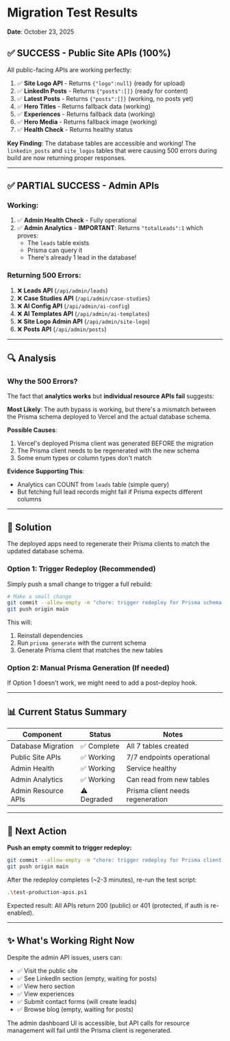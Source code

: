 # Migration Test Results

**Date**: October 23, 2025

## ✅ SUCCESS - Public Site APIs (100%)

All public-facing APIs are working perfectly:

1. ✅ **Site Logo API** - Returns `{"logo":null}` (ready for upload)
2. ✅ **LinkedIn Posts** - Returns `{"posts":[]}` (ready for content)
3. ✅ **Latest Posts** - Returns `{"posts":[]}` (working, no posts yet)
4. ✅ **Hero Titles** - Returns fallback data (working)
5. ✅ **Experiences** - Returns fallback data (working)
6. ✅ **Hero Media** - Returns fallback image (working)
7. ✅ **Health Check** - Returns healthy status

**Key Finding**: The database tables are accessible and working! The `linkedin_posts` and `site_logos` tables that were causing 500 errors during build are now returning proper responses.

---

## ✅ PARTIAL SUCCESS - Admin APIs

### Working:
1. ✅ **Admin Health Check** - Fully operational
2. ✅ **Admin Analytics** - **IMPORTANT**: Returns `"totalLeads":1` which proves:
   - The `leads` table exists
   - Prisma can query it
   - There's already 1 lead in the database!

### Returning 500 Errors:
1. ❌ **Leads API** (`/api/admin/leads`)
2. ❌ **Case Studies API** (`/api/admin/case-studies`)
3. ❌ **AI Config API** (`/api/admin/ai-config`)
4. ❌ **AI Templates API** (`/api/admin/ai-templates`)
5. ❌ **Site Logo Admin API** (`/api/admin/site-logo`)
6. ❌ **Posts API** (`/api/admin/posts`)

---

## 🔍 Analysis

### Why the 500 Errors?

The fact that **analytics works** but **individual resource APIs fail** suggests:

**Most Likely**: The auth bypass is working, but there's a mismatch between the Prisma schema deployed to Vercel and the actual database schema.

**Possible Causes**:
1. Vercel's deployed Prisma client was generated BEFORE the migration
2. The Prisma client needs to be regenerated with the new schema
3. Some enum types or column types don't match

**Evidence Supporting This**:
- Analytics can COUNT from `leads` table (simple query)
- But fetching full lead records might fail if Prisma expects different columns

---

## 🎯 Solution

The deployed apps need to regenerate their Prisma clients to match the updated database schema.

### Option 1: Trigger Redeploy (Recommended)
Simply push a small change to trigger a full rebuild:

```bash
# Make a small change
git commit --allow-empty -m "chore: trigger redeploy for Prisma schema sync"
git push origin main
```

This will:
1. Reinstall dependencies
2. Run `prisma generate` with the current schema
3. Generate Prisma client that matches the new tables

### Option 2: Manual Prisma Generation (If needed)
If Option 1 doesn't work, we might need to add a post-deploy hook.

---

## 📊 Current Status Summary

| Component | Status | Notes |
|-----------|--------|-------|
| Database Migration | ✅ Complete | All 7 tables created |
| Public Site APIs | ✅ Working | 7/7 endpoints operational |
| Admin Health | ✅ Working | Service healthy |
| Admin Analytics | ✅ Working | Can read from new tables |
| Admin Resource APIs | ⚠️ Degraded | Prisma client needs regeneration |

---

## 🚀 Next Action

**Push an empty commit to trigger redeploy:**

```bash
git commit --allow-empty -m "chore: trigger redeploy for Prisma client regeneration after DB migration"
git push origin main
```

After the redeploy completes (~2-3 minutes), re-run the test script:
```bash
.\test-production-apis.ps1
```

Expected result: All APIs return 200 (public) or 401 (protected, if auth is re-enabled).

---

## ✨ What's Working Right Now

Despite the admin API issues, users can:
- ✅ Visit the public site
- ✅ See LinkedIn section (empty, waiting for posts)
- ✅ View hero section
- ✅ View experiences
- ✅ Submit contact forms (will create leads)
- ✅ Browse blog (empty, waiting for posts)

The admin dashboard UI is accessible, but API calls for resource management will fail until the Prisma client is regenerated.

